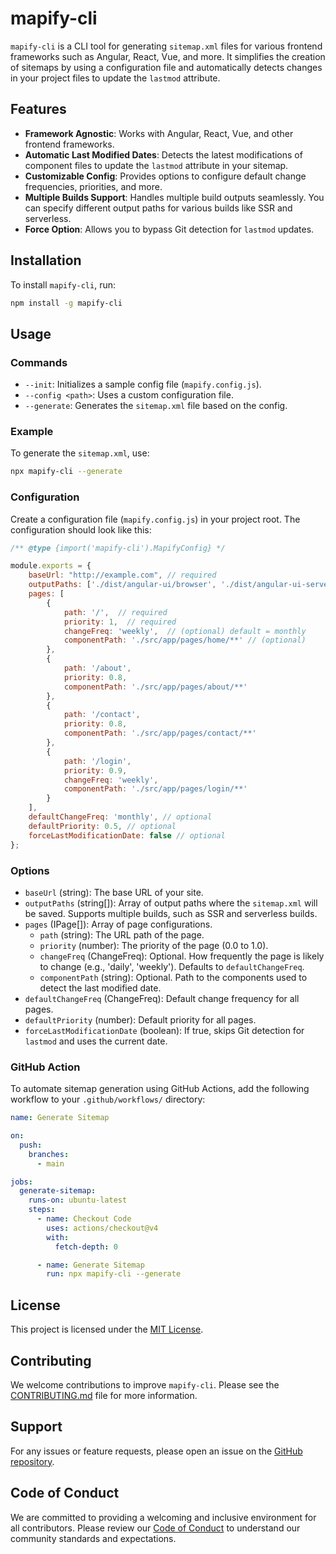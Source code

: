 # mapify-cli

`mapify-cli` is a CLI tool for generating `sitemap.xml` files for various frontend frameworks such as Angular, React, Vue, and more. It simplifies the creation of sitemaps by using a configuration file and automatically detects changes in your project files to update the `lastmod` attribute.

## Features

- **Framework Agnostic**: Works with Angular, React, Vue, and other frontend frameworks.
- **Automatic Last Modified Dates**: Detects the latest modifications of component files to update the `lastmod` attribute in your sitemap.
- **Customizable Config**: Provides options to configure default change frequencies, priorities, and more.
- **Multiple Builds Support**: Handles multiple build outputs seamlessly. You can specify different output paths for various builds like SSR and serverless.
- **Force Option**: Allows you to bypass Git detection for `lastmod` updates.

## Installation

To install `mapify-cli`, run:

```bash
npm install -g mapify-cli
```

## Usage

### Commands

- `--init`: Initializes a sample config file (`mapify.config.js`).
- `--config <path>`: Uses a custom configuration file.
- `--generate`: Generates the `sitemap.xml` file based on the config.

### Example

To generate the `sitemap.xml`, use:

```bash
npx mapify-cli --generate
```

### Configuration

Create a configuration file (`mapify.config.js`) in your project root. The configuration should look like this:

```js
/** @type {import('mapify-cli').MapifyConfig} */

module.exports = {
    baseUrl: "http://example.com", // required
    outputPaths: ['./dist/angular-ui/browser', './dist/angular-ui-serverless/browser'],  // required
    pages: [
        {
            path: '/',  // required
            priority: 1,  // required
            changeFreq: 'weekly',  // (optional) default = monthly
            componentPath: './src/app/pages/home/**' // (optional)
        },
        {
            path: '/about',
            priority: 0.8,
            componentPath: './src/app/pages/about/**'
        },
        {
            path: '/contact',
            priority: 0.8,
            componentPath: './src/app/pages/contact/**'
        },
        {
            path: '/login',
            priority: 0.9,
            changeFreq: 'weekly',
            componentPath: './src/app/pages/login/**'
        }
    ],
    defaultChangeFreq: 'monthly', // optional
    defaultPriority: 0.5, // optional
    forceLastModificationDate: false // optional
};
```

### Options

- `baseUrl` (string): The base URL of your site.
- `outputPaths` (string[]): Array of output paths where the `sitemap.xml` will be saved. Supports multiple builds, such as SSR and serverless builds.
- `pages` (IPage[]): Array of page configurations.
  - `path` (string): The URL path of the page.
  - `priority` (number): The priority of the page (0.0 to 1.0).
  - `changeFreq` (ChangeFreq): Optional. How frequently the page is likely to change (e.g., 'daily', 'weekly'). Defaults to `defaultChangeFreq`.
  - `componentPath` (string): Optional. Path to the components used to detect the last modified date.
- `defaultChangeFreq` (ChangeFreq): Default change frequency for all pages.
- `defaultPriority` (number): Default priority for all pages.
- `forceLastModificationDate` (boolean): If true, skips Git detection for `lastmod` and uses the current date.

### GitHub Action

To automate sitemap generation using GitHub Actions, add the following workflow to your `.github/workflows/` directory:

```yaml
name: Generate Sitemap

on:
  push:
    branches:
      - main

jobs:
  generate-sitemap:
    runs-on: ubuntu-latest
    steps:
      - name: Checkout Code
        uses: actions/checkout@v4
        with:
          fetch-depth: 0

      - name: Generate Sitemap
        run: npx mapify-cli --generate
```

## License

This project is licensed under the [MIT License](https://github.com/shiv-source/mapify-cli/blob/master/LICENSE).

## Contributing

We welcome contributions to improve `mapify-cli`. Please see the [CONTRIBUTING.md](CONTRIBUTING.md) file for more information.

## Support

For any issues or feature requests, please open an issue on the [GitHub repository](https://github.com/shiv-source/mapify-cli/issues).

## Code of Conduct

We are committed to providing a welcoming and inclusive environment for all contributors. Please review our [Code of Conduct](CODE_OF_CONDUCT.md) to understand our community standards and expectations.
